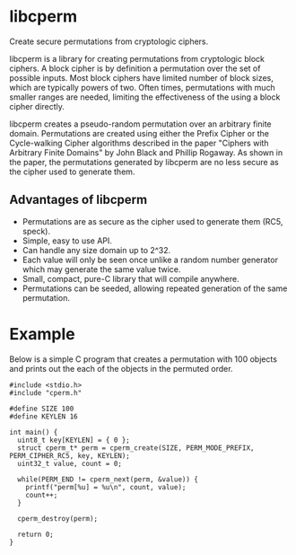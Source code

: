 libcperm
========
Create secure permutations from cryptologic ciphers.

libcperm is a library for creating permutations from cryptologic block ciphers. A block cipher is
by definition a permutation over the set of possible inputs. Most block ciphers have limited number
of block sizes, which are typically powers of two. Often times, permutations with much smaller ranges
are needed, limiting the effectiveness of the using a block cipher directly.

libcperm creates a pseudo-random permutation over an arbitrary finite domain.
Permutations are created using either the Prefix Cipher or the Cycle-walking Cipher algorithms described
in the paper "Ciphers with Arbitrary Finite Domains" by John Black and Phillip Rogaway. As shown in the
paper, the permutations generated by libcperm are no less secure as the cipher used to generate them.

Advantages of libcperm
----------------------
- Permutations are as secure as the cipher used to generate them (RC5, speck).
- Simple, easy to use API.
- Can handle any size domain up to 2^32.
- Each value will only be seen once unlike a random number generator which may generate the same value twice.
- Small, compact, pure-C library that will compile anywhere.
- Permutations can be seeded, allowing repeated generation of the same permutation.

Example
=======
Below is a simple C program that creates a permutation with 100 objects and prints out the each of the
objects in the permuted order.

    #include <stdio.h>
    #include "cperm.h"

    #define SIZE 100
    #define KEYLEN 16

    int main() {
      uint8_t key[KEYLEN] = { 0 };
      struct cperm_t* perm = cperm_create(SIZE, PERM_MODE_PREFIX, PERM_CIPHER_RC5, key, KEYLEN);
      uint32_t value, count = 0;

      while(PERM_END != cperm_next(perm, &value)) {
        printf("perm[%u] = %u\n", count, value);
        count++;
      }

      cperm_destroy(perm);

      return 0;
    }

